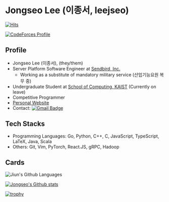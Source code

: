 # Jongseo Lee (이종서, leejseo)

[![Hits](https://hits.seeyoufarm.com/api/count/incr/badge.svg?url=https%3A%2F%2Fgithub.com%2Fleejseo)](https://github.com/leejseo)

[![CodeForces Profile](http://cf.leed.at?id=leejseo)](https://codeforces.com/profile/leejseo)

## Profile
* Jongseo Lee (이종서), (they/them)
* Server Platform Software Engineer at [Sendbird, Inc.](https://sendbird.com/)
  * Working as a substitute of mandatory military service (산업기능요원 복무 중)
* Undergraduate Student at [School of Computing, KAIST](https://cs.kaist.ac.kr) (Currently on leave)
* Competitive Programmer
* [Personal Website](https://leejseo.com/)
* Contact: [![Gmail Badge](https://img.shields.io/badge/Gmail-d14836?style=flat-square&logo=Gmail&logoColor=white&link=mailto:jongseolee.2000@gmail.com)](mailto:jongseolee.2000@gmail.com)

## Tech Stacks

* Programming Languages: Go, Python, C++, C, JavaScript, TypeScript, LaTeX, Java, Scala
* Others: Git, Vim, PyTorch, React.JS, gRPC, Hadoop

## Cards

![Jiun's Github Languages](https://github-readme-stats.vercel.app/api/top-langs/?username=leejseo)

[![Jongseo's Github stats](https://github-readme-stats.vercel.app/api?username=leejseo)](https://github.com/leejseo/leejseo)

[![trophy](https://github-profile-trophy.vercel.app/?username=leejseo)](https://github.com/ryo-ma/github-profile-trophy)

